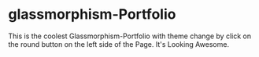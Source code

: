# glassmorphism-Portfolio
This is the coolest Glassmorphism-Portfolio with theme change by click on the round button on the left side of the Page.
It's Looking Awesome.
